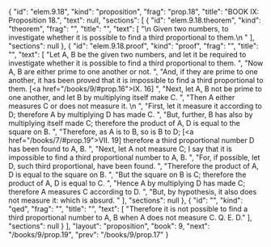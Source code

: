 {
  "id": "elem.9.18",
  "kind": "proposition",
  "frag": "prop.18",
  "title": "BOOK IX: Proposition 18.",
  "text": null,
  "sections": [
    {
      "id": "elem.9.18.theorem",
      "kind": "theorem",
      "frag": "",
      "title": "",
      "text": [
        "\n       Given two numbers, to investigate whether it is possible to find a third proportional to them.\n      "
      ],
      "sections": null
    },
    {
      "id": "elem.9.18.proof",
      "kind": "proof",
      "frag": "",
      "title": "",
      "text": [
        "Let A, B be the given two numbers, and let it be required to investigate whether it is possible to find a third proportional to them. ",
        "Now A, B are either prime to one another or not. ",
        "And, if they are prime to one another, it has been proved that it is impossible to find a third proportional to them. [<a href=\"/books/9/#prop.16\">IX. 16</a>] ",
        "Next, let A, B not be prime to one another, and let B by multiplying itself make C. ",
        "Then A either measures C or does not measure it. \n      ",
        "First, let it measure it according to D; therefore A by multiplying D has made C. ",
        "But, further, B has also by multiplying itself made C; therefore the product of A, D is equal to the square on B. ",
        "Therefore, as A is to B, so is B to D; [<a href=\"/books/7/#prop.19\">VII. 19</a>] therefore a third proportional number D has been found to A, B. ",
        "Next, let A not measure C; I say that it is impossible to find a third proportional number to A, B. ",
        "For, if possible, let D, such third proportional, have been found. ",
        "Therefore the product of A, D is equal to the square on B. ",
        "But the square on B is C; therefore the product of A, D is equal to C. ",
        "Hence A by multiplying D has made C; therefore A measures C according to D. ",
        "But, by hypothesis, it also does not measure it: which is absurd. "
      ],
      "sections": null
    },
    {
      "id": "",
      "kind": "qed",
      "frag": "",
      "title": "",
      "text": [
        "Therefore it is not possible to find a third proportional number to A, B when A does not measure C. Q. E. D."
      ],
      "sections": null
    }
  ],
  "layout": "proposition",
  "book": 9,
  "next": "/books/9/prop.19",
  "prev": "/books/9/prop.17"
}
